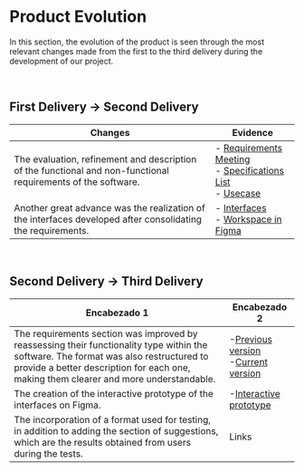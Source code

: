# Product Evolution

In this section, the evolution of the product is seen through the most relevant changes made from the first to the third delivery during the development of our project.

<br>

## First Delivery → Second Delivery

| Changes | Evidence |
|---------|----------|
| The evaluation, refinement and description of the functional and non-functional requirements of the software. | - [Requirements Meeting](https://alumnosuady-my.sharepoint.com/:w:/g/personal/a20201678_alumnos_uady_mx/Eb1QI9tDeN1KmUMv-QTzXJkB5PcP3dex-ydqEOx6acBRQQ?e=VKPil0)<br>- [Specifications List](https://alumnosuady-my.sharepoint.com/:w:/g/personal/a20201678_alumnos_uady_mx/EZFFIG2df9hKuCqC534GU5kBR2fjqRtZVS5roDdb6fXd7w?e=o5WgET)<br>- [Usecase](https://github.com/EduardoMatos05/ProyectoFIS/blob/Pablo/other%20artifacts/usecase%20(2).png?raw=true)|
| Another great advance was the realization of the interfaces developed after consolidating the requirements. | - [Interfaces](https://github.com/EduardoMatos05/ProyectoFIS/blob/Eduardo/other%20artifacts/interfaces.png?raw=true)<br>- [Workspace in Figma](https://www.figma.com/file/IBvMQLGx13mbhDdYmRxOet/UAY!?type=design&node-id=0%3A1&mode=design&t=d29MJYJAjPiGZNTw-1) |

<br>

## Second Delivery → Third Delivery

| Encabezado 1 | Encabezado 2 |
|--------------|--------------|
| The requirements section was improved by reassessing their functionality type within the software. The format was also restructured to provide a better description for each one, making them clearer and more understandable.  | -[Previous version](https://github.com/EduardoMatos05/ProyectoFIS/blob/Segunda_Entrega/requirements/requirements_table.md) <br> -[Current version](https://github.com/EduardoMatos05/ProyectoFIS/blob/Tercera_Entrega/requirements/requirements_table.md)     |
| The creation of the interactive prototype of the interfaces on Figma.  | -[Interactive prototype](https://www.figma.com/proto/IBvMQLGx13mbhDdYmRxOet?node-id=0%3A1)    |
| The incorporation of a format used for testing, in addition to adding the section of suggestions, which are the results obtained from users during the tests.   | Links    |
